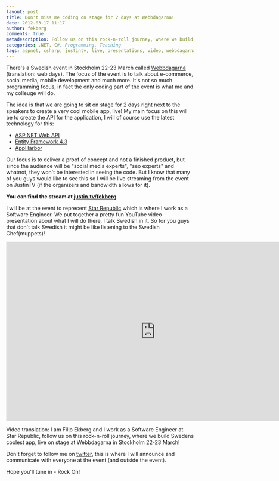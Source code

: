 ```yaml
---
layout: post
title: Don't miss me coding on stage for 2 days at Webbdagarna!
date: 2012-03-17 11:17
author: fekberg
comments: true
metadescription: Follow us on this rock-n-roll journey, where we build Swedens coolest app, live on stage at Webbdagarna in Stockholm 22-23 March!
categories: .NET, C#, Programming, Teaching
tags: aspnet, csharp, justintv, live, presentations, video, webbdagarna
---
```

There's a Swedish event in Stockholm 22-23 March called <a href="http://webbdagarna.se/">Webbdagarna </a>(translation: web days). The focus of the event is to talk about e-commerce, social media, mobile development and much more. It's not so much programming focus, in fact the only coding part of the event is what me and my colleuge will do.

The idea is that we are going to sit on stage for 2 days right next to the speakers to create a very cool mobile app, live! My main focus on this will be to create the API for the application, I will of course use the latest technology for this<!--excerpt-->:

<ul>
	<li><a href="http://www.asp.net/web-api" title="ASP.NET Web API">ASP.NET Web API</a></li>
	<li><a href="http://nuget.org/packages/entityframework">Entity Framework 4.3</a></li>
	<li><a href="https://appharbor.com/">AppHarbor</a></li>
</ul>

Our focus is to deliver a proof of concept and not a finished product, but since the audience will be "social media experts", "seo experts" and whatnot, they won't be interested in seeing the code. But I know that many of you guys would like to see this so I will be live streaming from the event on JustinTV (if the organizers and bandwidth allows for it). 

<strong>You can find the stream at <a href="http://www.justin.tv/fekberg">justin.tv/fekberg</a></strong>.

I will be at the event to reprecent <a href="http://starrepublic.com/aktuellt/webbdagarna2012/">Star Republic</a> which is where I work as a Software Engineer. We put together a pretty fun YouTube video presentation about what I will do there, I talk Swedish in it. So for you guys that don't talk Swedish it might be like listening to the Swedish Chef(muppets)!

<div class="video-container">
<iframe width="800" height="480" src="http://www.youtube.com/embed/tGlMnApCX0g" frameborder="0" allowfullscreen></iframe>
</div>

Video translation: I am Filip Ekberg and I work as a Software Engineer at Star Republic, follow us on this rock-n-roll journey, where we build Swedens coolest app, live on stage at Webbdagarna in Stockholm 22-23 March!

Don't forget to follow me on <a href="twitter.com/fekberg">twitter</a>, this is where I will announce and communicate with everyone at the event (and outside the event).

Hope you'll tune in - Rock On!
